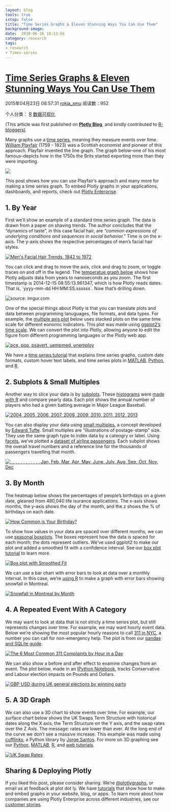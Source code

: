 ```yaml
---
layout: blog
tools: true
istop: false
title: "Time Series Graphs & Eleven Stunning Ways You Can Use Them"
background-image: 
date:  2018-06-26 10:13:56
category: research
tags:
- research
- Times-series
---
```




[Time Series Graphs & Eleven Stunning Ways You Can Use Them](https://blog.csdn.net/xmuecor/article/details/45216797)
==========================================================

2015年04月23日 08:57:31 [rokia_xmu](https://me.csdn.net/u014032673) 阅读数：952

个人分类： [R](https://blog.csdn.net/u014032673/article/category/2102319) [数据可视化](https://blog.csdn.net/u014032673/article/category/2378411)

(This article was first published on **[Plotly Blog](http://blog.plot.ly/post/117105992082)**, and kindly contributed to [R-bloggers)](http://www.r-bloggers.com/)

Many graphs use a [time series](http://en.wikipedia.org/wiki/Time_series), meaning they measure events over time. [William Playfair](http://en.wikipedia.org/wiki/William_Playfair) (1759 - 1823) was a Scottish economist and pioneer of this approach. Playfair invented the line graph. The graph below–one of his most famous–depicts how in the 1750s the Brits started exporting more than they were importing.  
  
  
![](http://i0.wp.com/i.imgur.com/ycJetYr.png?w=456)  
  
  

This post shows how you can use Playfair’s approach and many more for making a time series graph. To embed Plotly graphs in your applications, dashboards, and reports, check out [Plotly Enterprise](https://plot.ly/product/enterprise/).  
  
  

1\. By Year
-----------

  
  
  
First we’ll show an example of a standard time series graph. The data is drawn from a paper on shaving trends. The author concludes that the “dynamics of taste”, in this case facial hair, are _“common expressions of underlying conditions and sequences in social behavior.”_ Time is on the x-axis. The y-axis shows the respective percentages of men’s facial hair styles.  
  
  

[![<br><b>Men's Facial Hair Trends, 1842 to 1972</b>](https://plot.ly/~Dreamshot/1452.png)](https://plot.ly/~Dreamshot/1452/ "<br><b>Men's Facial Hair Trends, 1842 to 1972</b>")

  
  
  
You can click and drag to move the axis, click and drag to zoom, or toggle traces on and off in the legend. The [temperatue graph below](http://moderndata.plot.ly/update-plotly-charts-with-cron-jobs-and-python/) shows how Plotly adjusts data from years to nanoseconds as you zoom. The first timestamp is 2014-12-15 08:55:13.961347, which is how Plotly reads dates. That is, \`yyyy-mm-dd HH:MM:SS.ssssss\`. Now that’s drilling down.  
  
  
![](http://i2.wp.com/i.imgur.com/cdKMdQU.gif?w=456 "source: imgur.com")  
  
  
One of the special things about Plotly is that you can translate plots and data between programming lanuguages, file formats, and data types. For example, the [multiple axis plot](https://plot.ly/online-graphing/tutorials/multiple-y-axes-graphs/) below uses stacked plots on the same time scale for different eonomic indicators. This plot was made using [ggplot2’s time scale](http://docs.ggplot2.org/current/scale_date.html). We can convert the plot into Plotly, allowing anyone to edit the figure from different programming languages or the Plotly web app.  
  
  

[![pce, pop, psavert, uempmed, unemploy](https://plot.ly/~MattSundquist/10864.png)](https://plot.ly/~MattSundquist/10864/ "pce, pop, psavert, uempmed, unemploy")

  
  
  
We have a [time series tutorial](https://plot.ly/online-graphing/tutorials/dates-time-series-and-timestamp-formatting-in-plotly/%20) that explains time series graphs, custom date formats, custom hover text labels, and time series plots in [MATLAB](/), [Python](https://plot.ly/python/time-series/), and [R](https://plot.ly/r/time-series/).  
  
  

2\. Subplots & Small Multiples
------------------------------

  
  
  
Another way to slice your data is by [subplots](https://plot.ly/online-graphing/tutorials/multiple-y-axes-graphs/). These [histograms](http://help.plot.ly/histograms/) were [made with R](http://nbviewer.ipython.org/gist/mkcor/0ee7c73d9ba4c68ddc1a/) and compare yearly data. Each plot shows the annual number of players who had a given batting average in Major League Baseball.  
  
  

[![2004, 2005, 2006, 2007, 2008, 2009, 2010, 2011, 2012, 2013](https://plot.ly/~MattSundquist/11035.png)](https://plot.ly/~MattSundquist/11035/ "2004, 2005, 2006, 2007, 2008, 2009, 2010, 2011, 2012, 2013")

  
  
  
You can also display your data using [small multiples](http://en.wikipedia.org/wiki/Small_multiple), a concept developed by [Edward Tufte](https://twitter.com/EdwardTufte). Small multiples are “illustrations of postage-stamp” size. They use the same graph type to index data by a cateogry or label. Using [facets](http://is-r.tumblr.com/post/33829008995/faceting-as-a-preferable-alternative-to-3-d), we’ve plotted a [dataset of airline passengers](https://stat.ethz.ch/R-manual/R-devel/library/datasets/html/AirPassengers.html). Each subplot shows the overall travel numbers and a reference line for the thousands of passengers travelling that month.  
  
  

[![,     ,     ,     ,     ,     ,     ,     ,     ,     ,     ,     , Jan, Feb, Mar, Apr, May, June, July, Aug, Sep, Oct, Nov, Dec](https://plot.ly/~MattSundquist/10875.png)](https://plot.ly/~MattSundquist/10875/ ",     ,     ,     ,     ,     ,     ,     ,     ,     ,     ,     , Jan, Feb, Mar, Apr, May, June, July, Aug, Sep, Oct, Nov, Dec")

  
  
  

3\. By Month
------------

  
  
  
The heatmap below shows the percentages of people’s birthdays on a given date, gleaned from 480,040 life isurance applications. The x-axis shows months, the y-axis shows the day of the month, and the z shows the % of birthdays on each date.  
  
  

[![<br>How Common is Your Birthday?](https://plot.ly/~Dreamshot/354.png)](https://plot.ly/~Dreamshot/354/ "<br>How Common is Your Birthday?")

  
  
  
To show how values in your data are spaced over different months, we can use [seasonal boxplots](http://stackoverflow.com/questions/12052305/what-is-the-most-elegant-way-to-split-data-and-produce-seasonal-boxplots). The boxes represent how the data is spaced for each month; the dots represent outliers. We’ve used ggplot2 to make our plot and added a smoothed fit with a confidence interval. See our [box plot tutorial](https://plot.ly/box-plot/) to learn more.  
  
  

[![Box plot with Smoothed Fit](https://plot.ly/~MattSundquist/10984.png)](https://plot.ly/~MattSundquist/10984/ "Box plot with Smoothed Fit")

  
  
  
We can use a bar chart with error bars to look at data over a monthly interval. In this case, we’re [using R](http://moderndata.plot.ly/easy-error-bars-with-r-and-plotly/) to make a graph with error bars showing snowfall in Montreal.  
  
  

[![Snowfall in Montreal by Month](https://plot.ly/~chelsea_lyn/158.png)](https://plot.ly/~chelsea_lyn/158/ "Snowfall in Montreal by Month")

  
  
  

4\. A Repeated Event With A Category
------------------------------------

  
  
  
We may want to look at data that is not stricly a time series plot, but still represents changes over time. For example, we may want hourly event data. Below we’re showing the most popular hourly reasons to call [311 in NYC](http://www1.nyc.gov/311/index.page), a number you can call for non-emergency help. The plot is from our [pandas and SQLite guide](https://plot.ly/ipython-notebooks/big-data-analytics-with-pandas-and-sqlite/).  
  
  

[![The 6 Most Common 311 Complaints by Hour in a Day](https://plot.ly/~MattSundquist/10789.png)](https://plot.ly/~MattSundquist/10789/ "The 6 Most Common 311 Complaints by Hour in a Day")

  
  
  
We can also show a before and after effect to examine changes from an event. The plot below, made in an [IPython Notebook](https://plot.ly/ipython-notebooks/ukelectionbbg/), tracks Conservative and Labour election impacts on Pounds and Dollars.  
  
  

[![GBP USD during UK general elections by winning party](https://plot.ly/~MattSundquist/11482.png)](https://plot.ly/~MattSundquist/11482/ "GBP USD during UK general elections by winning party")

  
  
  

5\. A 3D Graph
--------------

  
  
  
We can also use a 3D chart to show events over time. For example, our surface chart below shows the UK Swaps Term Structure with historical dates along the X axis, the Term Structure on the Y axis, and the swap rates over the Z Axis. The message: rates are lower than ever. At the long end of the curve we don’t see a massive increase. This example was made using [cufflinks](https://github.com/santosjorge/cufflinks), a Python library by [Jorge Santos](https://twitter.com/jorgesantos). For more on 3D graphing see our [Python](https://plot.ly/python/3d-plots-tutorial/), [MATLAB](https://plot.ly/matlab/), [R](https://plot.ly/r/), and [web tutorials](https://plot.ly/online-graphing/tags/3d-graphs/).  
  
  

[![<br>UK Swap Rates](https://plot.ly/404.png)](https://plot.ly/~MattSundquist/11399/ "<br>UK Swap Rates")

  
  
  

Sharing & Deploying Plotly
--------------------------

  
  
  
If you liked this post, please consider sharing. We’re [@plotlygraphs](https://twitter.com/plotlygraphs), or email us at feedback at plot dot ly. We have [tutorials](https://plot.ly/online-graphing/) that show how to make and embed graphs in your website, blog, or apps. To learn more about how companies are using Plotly Enterprise across different industries, see our [customer stories](https://plot.ly/product/enterprise/customer-stories/).  
  
  
[](https://plot.ly/product/enterprise/customer-stories/)



